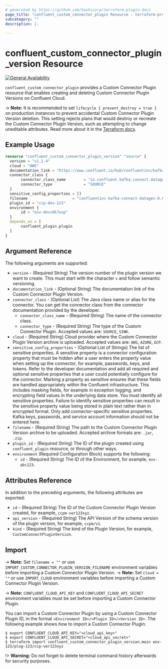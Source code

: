 ```yaml
---
# generated by https://github.com/hashicorp/terraform-plugin-docs
page_title: "confluent_custom_connector_plugin Resource - terraform-provider-confluent"
subcategory: ""
description: |-
  
---
```


# confluent_custom_connector_plugin_version Resource

[![General Availability](https://img.shields.io/badge/Lifecycle%20Stage-General%20Availability-%2345c6e8)](https://docs.confluent.io/cloud/current/api.html#section/Versioning/API-Lifecycle-Policy)

`confluent_custom_connector_plugin` provides a Custom Connector Plugin resource that enables creating and deleting Custom Connector Plugin Versions on Confluent Cloud.

-> **Note:** It is recommended to set `lifecycle { prevent_destroy = true }` on production instances to prevent accidental Custom Connector Plugin Version deletion. This setting rejects plans that would destroy or recreate the Custom Connector Plugin Version, such as attempting to change uneditable attributes. Read more about it in the [Terraform docs](https://www.terraform.io/language/meta-arguments/lifecycle#prevent_destroy).

## Example Usage

```terraform
resource "confluent_custom_connector_plugin_version" "source" {
  version = "v1.2.4"
  cloud = "AWS"
  documentation_link = "https://www.confluent.io/hub/confluentinc/kafka-connect-datagen"
  connector_class {
       connector_class_name        = "io.confluent.kafka.connect.datagen.DatagenConnector"
       connector_type              = "SOURCE"
  }
  sensitive_config_properties = []
  filename                    = "confluentinc-kafka-connect-datagen-0.6.2.zip"
  plugin_id = "ccp-dev-123"
  environment {
       id = "env-devc0k7oxp"
  }
  depends_on = [
       confluent_plugin.plugin
  ]
}
```

<!-- schema generated by tfplugindocs -->
## Argument Reference

The following arguments are supported:

- `version` - (Required String) The version number of the plugin version we want to create. This must start with the character `v` and follow semantic versioning.
- `documentation_link` - (Optional String) The documentation link of the Custom Connector Plugin Version.
- `connector_class` - (Optional List) The Java class name or alias for the connector. You can get the connector class from the connector documentation provided by the developer.
  - `connector_class_name` - (Required String) The name of the connector class.
  - `connector_type` - (Required String) The type of the Custom Connector Plugin. Accepted values are: `SOURCE`, `SINK`.
- `cloud` - (Required String) Cloud provider where the Custom Connector Plugin Version archive is uploaded. Accepted values are: `AWS`, `AZURE`, `GCP`.
- `sensitive_config_properties` - (Optional List of Strings) The list of sensitive properties. A sensitive property is a connector configuration property that must be hidden after a user enters the property value when setting up the connector, for example, passwords, keys, and tokens. Refer to the developer documentation and add all required and optional sensitive properties that a user could potentially configure for the connector. Marking a property as sensitive ensures that these fields are handled appropriately within the Confluent infrastructure. This includes masking fields, for example in exception logging, and encrypting field values in the underlying data store. You must identify all sensitive properties. Failure to identify sensitive properties can result in the sensitive property value being stored in plain text rather than in encrypted format. Only add connector-specific sensitive properties. Kafka keys, passwords, and service account information should not be entered here.
- `filename` - (Required String) The path to the Custom Connector Plugin Version archive to be uploaded. Accepted archive formats are: `.jar`, `.zip`.
- `plugin_id` - (Required String) The ID of the plugin created using `confluent_plugin` resource, or through other ways.
- `environment` (Required Configuration Block) supports the following:
    - `id` - (Required String) The ID of the Environment, for example, `env-abc123`.

## Attributes Reference

In addition to the preceding arguments, the following attributes are exported:

- `id` - (Required String) The ID of the Custom Connector Plugin Version created, for example, `ccpm-ver123xyz`.
- `api_version` - (Required String) The API Version of the schema version of the plugin version, for example, `ccpm/v1`.
- `kind` - (Required String) The kind of the Plugin Version, for example, `CustomConnectPluginVersion`.

## Import

-> **Note:** Set `filename = ""` or use `IMPORT_CUSTOM_CONNECTOR_PLUGIN_VERSION_FILENAME` environment variables before importing a Custom Connector Plugin Version.
-> **Note:** Set `cloud = ""` or use `IMPORT_CLOUD` environment variables before importing a Custom Connector Plugin Version.

-> **Note:** `CONFLUENT_CLOUD_API_KEY` and `CONFLUENT_CLOUD_API_SECRET` environment variables must be set before importing a Custom Connector Plugin.

You can import a Custom Connector Plugin by using a Custom Connector Plugin ID, in the format `<Environment ID>/<Plugin ID>/<Version ID>`. The following example shows how to import a Custom Connector Plugin:

```shell
$ export CONFLUENT_CLOUD_API_KEY="<cloud_api_key>"
$ export CONFLUENT_CLOUD_API_SECRET="<cloud_api_secret>"
$ terraform import confluent_custom_connector_plugin_version.main env-123/plug-123/ccp-ver123xyz
```

!> **Warning:** Do not forget to delete terminal command history afterwards for security purposes.
